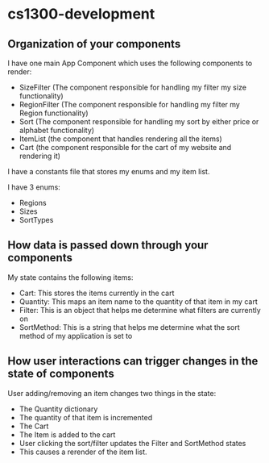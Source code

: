 # cs1300-development

## Organization of your components

I have one main App Component which uses the following components to render:
  * SizeFilter (The component responsible for handling my filter my size functionality)
  * RegionFilter (The component responsible for handling my filter my Region functionality)
  * Sort (The component responsible for handling my sort by either price or alphabet functionality)
  * ItemList (the component that handles rendering all the items)
  * Cart (the component responsible for the cart of my website and rendering it)


I have a constants file that stores my enums and my item list.


I have 3 enums:
  * Regions
  * Sizes
  * SortTypes
## How data is passed down through your components

My state contains the following items:
  * Cart: This stores the items currently in the cart
  * Quantity: This maps an item name to the quantity of that item in my cart
  * Filter: This is an object that helps me determine what filters are currently on
  * SortMethod: This is a string that helps me determine what the sort method of my application is set to
  
  
## How user interactions can trigger changes in the state of components
User adding/removing an item changes two things in the state:
 * The Quantity dictionary
 * The quantity of that item is incremented
 * The Cart
 * The Item is added to the cart
 * User clicking the sort/filter updates the Filter and SortMethod states
 * This causes a rerender of the item list.
